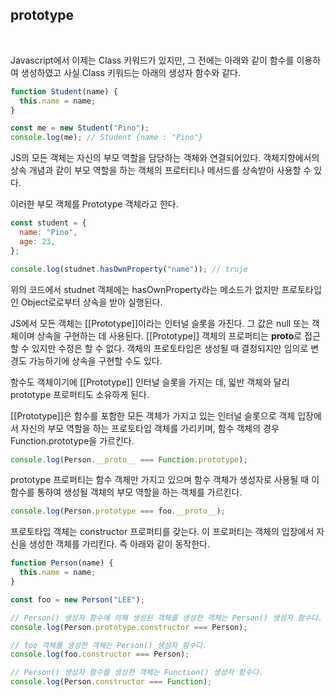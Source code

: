 ## prototype

<br />

Javascript에서 이제는 Class 키워드가 있지만, 그 전에는 아래와 같이 함수를 이용하여 생성하였고 사실 Class 키워드는 아래의 생성자 함수와 같다.

```javascript
function Student(name) {
  this.name = name;
}

const me = new Student("Pino");
console.log(me); // Student {name : "Pino"}
```

JS의 모든 객체는 자신의 부모 역할을 담당하는 객체와 연결되어있다. 객체지향에서의 상속 개념과 같이 부모 역할을 하는 객체의 프로터티나 메서드를 상속받아 사용할 수 있다.

이러한 부모 객체를 Prototype 객체라고 한다.

```javascript
const student = {
  name: "Pino",
  age: 23,
};

console.log(studnet.hasOwnProperty("name")); // truje
```

위의 코드에서 studnet 객체에는 hasOwnProperty라는 메소드가 없지만 프로토타입인 Object로로부터 상속을 받아 실행된다.

JS에서 모든 객체는 [[Prototype]]이라는 인터널 슬롯을 가진다. 그 값은 null 또는 객체이며 상속을 구현하는 데 사용된다. [[Prototype]] 객체의 프로퍼티는 **proto**로 접근할 수 있지만 수정은 할 수 없다. 객체의 프로토타입은 생성될 때 결정되지만 임의로 변경도 가능하기에 상속을 구현할 수도 있다.

함수도 객체이기에 [[Prototype]] 인터널 슬롯을 가지는 데, 읿반 객체와 달리 prototype 프로퍼티도 소유하게 된다.

[[Prototype]]은 함수를 포함한 모든 객체가 가지고 있는 인터널 슬롯으로 객체 입장에서 자신의 부모 역할을 하는 프로토타입 객체를 가리키며, 함수 객체의 경우 Function.prototype을 가르킨다.

```javascript
console.log(Person.__proto__ === Function.prototype);
```

prototype 프로퍼티는 함수 객체만 가지고 있으며 함수 객체가 생성자로 사용될 때 이 함수를 통하여 생성될 객체의 부모 역할을 하는 객체를 가르킨다.

```javascript
console.log(Person.prototype === foo.__proto__);
```

프로토타입 객체는 constructor 프로퍼티를 갖는다. 이 프로퍼티는 객체의 입장에서 자신을 생성한 객체를 가리킨다. 즉 아래와 같이 동작한다.

```javascript
function Person(name) {
  this.name = name;
}

const foo = new Person("LEE");

// Person() 생성자 함수에 의해 생성된 객체를 생성한 객체는 Person() 생성자 함수다.
console.log(Person.prototype.constructor === Person);

// foo 객체를 생성한 객체는 Person() 생성자 함수다.
console.log(foo.constructor === Person);

// Person() 생성자 함수를 생성한 객체는 Function() 생성자 함수다.
console.log(Person.constructor === Function);
```

<br />
